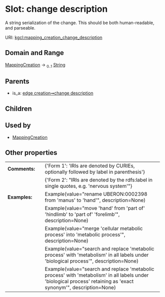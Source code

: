 
# Slot: change description


A string serialization of the change. This should be both human-readable, and parseable.

URI: [kgcl:mapping_creation_change_description](http://w3id.org/kgcl_schema/mapping_creation_change_description)


## Domain and Range

[MappingCreation](MappingCreation.md) &#8594;  <sub>0..1</sub> [String](types/String.md)

## Parents

 *  is_a: [edge creation➞change description](edge_creation_change_description.md)

## Children


## Used by

 * [MappingCreation](MappingCreation.md)

## Other properties

|  |  |  |
| --- | --- | --- |
| **Comments:** | | {'Form 1': 'IRIs are denoted by CURIEs, optionally followed by label in parenthesis'} |
|  | | {'Form 2': "IRIs are denoted by the rdfs:label in single quotes, e.g. 'nervous system'"} |
| **Examples:** | | Example(value="rename UBERON:0002398 from 'manus' to 'hand'", description=None) |
|  | | Example(value="move 'hand' from 'part of' 'hindlimb' to 'part of' 'forelimb'", description=None) |
|  | | Example(value="merge 'cellular metabolic process' into 'metabolic process'", description=None) |
|  | | Example(value="search and replace 'metabolic process' with 'metabolism' in all labels under 'biological process'", description=None) |
|  | | Example(value="search and replace 'metabolic process' with 'metabolism' in all labels under 'biological process' retaining as 'exact synonym'", description=None) |

